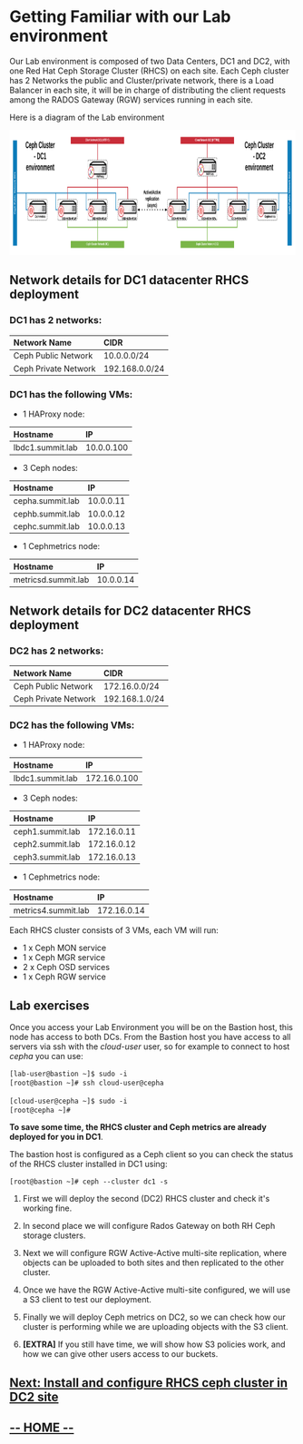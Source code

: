 # Getting Familiar with our Lab environment

Our Lab environment is composed of two Data Centers, DC1 and DC2,  with one Red Hat Ceph Storage Cluster (RHCS) on each site.
Each Ceph cluster has 2 Networks the public and Cluster/private network, there is a Load Balancer in each site, it will be in charge of distributing the client requests among the 
RADOS Gateway (RGW) services running in each site.


Here is a diagram of the Lab environment

<img src="labIntro4/images/lab_description.jpg" height="220"/>


## Network details for DC1 datacenter RHCS deployment

### DC1 has 2 networks:

| Network Name     | CIDR     |
| :------------- | :------------- |
| Ceph Public Network       |    10.0.0.0/24    |
| Ceph Private Network      |    192.168.0.0/24 |

### DC1 has the following VMs:


* 1 HAProxy node:

| Hostname     | IP     |
| :------------- | :------------- |
| lbdc1.summit.lab       |  10.0.0.100      |


* 3 Ceph nodes:

| Hostname     | IP     |
| :------------- | :------------- |
| cepha.summit.lab       |  10.0.0.11     |
| cephb.summit.lab       |  10.0.0.12     |
| cephc.summit.lab       |  10.0.0.13     |  


* 1 Cephmetrics node:

| Hostname     | IP     |
| :------------- | :------------- |
| metricsd.summit.lab       |  10.0.0.14     |


## Network details for DC2 datacenter RHCS deployment

### DC2 has 2 networks:

| Network Name     | CIDR     |
| :------------- | :------------- |
| Ceph Public Network       |    172.16.0.0/24    |
| Ceph Private Network      |    192.168.1.0/24 |

### DC2 has the following VMs:

* 1 HAProxy node:

| Hostname     | IP     |
| :------------- | :------------- |
| lbdc1.summit.lab       |  172.16.0.100      |


* 3 Ceph nodes:

| Hostname     | IP     |
| :------------- | :------------- |
| ceph1.summit.lab       |  172.16.0.11     |
| ceph2.summit.lab       |  172.16.0.12     |
| ceph3.summit.lab       |  172.16.0.13     |  


* 1 Cephmetrics node:

| Hostname     | IP     |
| :------------- | :------------- |
| metrics4.summit.lab       |  172.16.0.14     |


Each RHCS cluster consists of 3 VMs, each VM will run:

* 1 x Ceph MON service
* 1 x Ceph MGR service
* 2 x Ceph OSD services
* 1 x Ceph RGW service


## Lab exercises

Once you access your Lab Environment you will be on the Bastion host, this node has access to both DCs. From the Bastion host you have access to all servers via ssh with the *cloud-user* user, so for example to connect to host *cepha* you can use:

```
[lab-user@bastion ~]$ sudo -i
[root@bastion ~]# ssh cloud-user@cepha

[cloud-user@cepha ~]$ sudo -i
[root@cepha ~]#
```

**To save some time, the RHCS cluster and Ceph metrics are already deployed for you in DC1**.

The bastion host is configured as a Ceph client so you can check the status of the RHCS cluster installed in DC1 using:
```
[root@bastion ~]# ceph --cluster dc1 -s
```

1. First we will deploy the second (DC2) RHCS cluster and check it's working fine.

2. In second place we will configure Rados Gateway on both RH Ceph storage clusters.

3. Next we will configure RGW Active-Active multi-site replication, where objects can be uploaded to both sites and then replicated to the other cluster.

4. Once we have the RGW Active-Active multi-site configured, we will use a S3 client to test our deployment.

5. Finally we will deploy Ceph metrics on DC2, so we can check how our cluster is performing while we are uploading objects with the S3 client.

6. **[EXTRA]** If you still have time, we will show how S3 policies work, and how we can give other users access to our buckets.


## [**Next: Install and configure RHCS ceph cluster in DC2 site**](https://redhatsummitlabs.gitlab.io/red-hat-ceph-storage-building-an-object-storage-active-active-multisite-solution/#/scenario1/01-DC2_ceph_cluster_installation)

## [**-- HOME --**](https://redhatsummitlabs.gitlab.io/red-hat-ceph-storage-building-an-object-storage-active-active-multisite-solution/#/)
